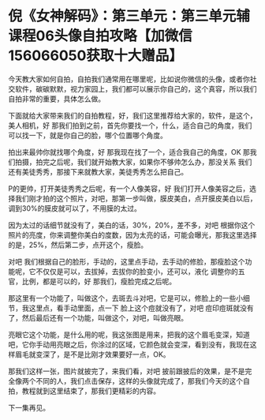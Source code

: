 # 倪《女神解码》：第三单元：第三单元辅课程06头像自拍攻略【加微信156066050获取十大赠品】

今天教大家如何自拍，自拍我们通常用在哪里呢，比如说你微信的头像，或者你社交软件，碳碳默默，视力家园上，我们都可以展示你自己的，这个真容，所以我们自拍非常的重要，具体怎么做。

下面就给大家带来我们的自拍教程，好，我们这里推荐给大家的，软件，是这个，美人相机，好 那我们拍到之前，首先你要找一个，什么，适合自己的角度，我们可以找一下，就是你自己的脸，哪个位置哪个角度。

拍出来最帅你就找哪个角度，好 那我现在找了一个，适合我自己的角度，OK 那我们拍摄，拍完之后呢，我们就开始教大家，如果你不够帅怎么办，那没关系 我们还有美徒秀秀，那接下来就教大家，美徒秀秀怎么把自己。

P的更帅，打开美徒秀秀之后呢，有一个人像美容，好 我们打开人像美容之后，选择我们刚才拍的这个照片，对吧，那第一步叫做，膜皮美白，点开膜皮美白以后，调到30%的膜皮就可以了，不用膜的太过。

因为太过的话细节就没有了，美白的话，30%，20%，差不多，对吧 根据你这个照片的亮度，你来调整你美白的度数，因为太亮的话，可能会曝光，那我这里选择的是，25%，然后第二步，点开这个，瘦脸。

对吧 我们根据自己的脸形，手动的，这里点手动，去手动的修脸，那瘦脸这个功能呢，它不仅仅是可以，去拔掉，去拔你的脸变小，还可以，液化 调整你的五官，比例，都是可以的，好 那我们，瘦脸完成之后呢。

那这里有一个功能了，叫做这个，去斑去斗对吧，它是可以，修脸上的一些小细节，我这里点，看手动里面，点一下 脸上这个痘就没有了，对吧 痘印痘斑就没有了，然后最后还有一个功能，叫做这个，对吧，叫做亮眼。

亮眼它这个功能，是什么用的呢，我这张图是用来，把我的这个眉毛变深，知道吧，它你手动用亮眼之后，你涂过的区域，它颜色就会变深，看到没有，我现在这样眉毛就变深了，是不是比刚才效果要好一点，OK。

那我们这样一张，图片就披完了，来我们看，对吧 披前跟披后的效果，是不是完全像两个不同的人，我们点击保存，这样的头像就完成了，那我们今天的这个自拍，教程就到这里结束了，那我们更精彩的内容。

下一集再见。